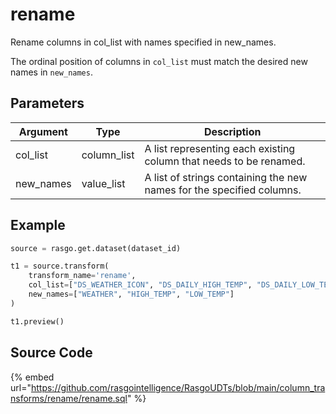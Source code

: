 

# rename

Rename columns in col_list with names specified in new_names.

The ordinal position of columns in `col_list` must match the desired new names in `new_names`.


## Parameters

| Argument  |    Type     |                              Description                              |
| --------- | ----------- | --------------------------------------------------------------------- |
| col_list  | column_list | A list representing each existing column that needs to be renamed.    |
| new_names | value_list  | A list of strings containing the new names for the specified columns. |


## Example

```python
source = rasgo.get.dataset(dataset_id)

t1 = source.transform(
    transform_name='rename',
    col_list=["DS_WEATHER_ICON", "DS_DAILY_HIGH_TEMP", "DS_DAILY_LOW_TEMP"],
    new_names=["WEATHER", "HIGH_TEMP", "LOW_TEMP"]
)

t1.preview()

```

## Source Code

{% embed url="https://github.com/rasgointelligence/RasgoUDTs/blob/main/column_transforms/rename/rename.sql" %}

